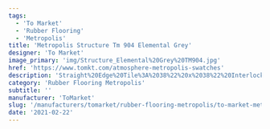 ```yaml
---
tags:
  - 'To Market'
  - 'Rubber Flooring'
  - 'Metropolis'
title: 'Metropolis Structure Tm 904 Elemental Grey'
designer: 'To Market'
image_primary: 'img/Structure_Elemental%20Grey%20TM904.jpg'
href: 'https://www.tomkt.com/atmosphere-metropolis-swatches'
description: 'Straight%20Edge%20Tile%3A%2038%22%20x%2038%22%20Interlocking%20Tile%3A%2037%22%20x%2037%22'
category: 'Rubber Flooring Metropolis'
subtitle: ''
manufacturer: 'ToMarket'
slug: '/manufacturers/tomarket/rubber-flooring-metropolis/to-market-metropolis-structure-tm-904-elemental-grey'
date: '2021-02-22'
---
```

